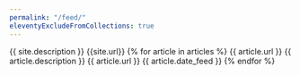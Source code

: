```yaml
---
permalink: "/feed/"
eleventyExcludeFromCollections: true
---
```

<?xml version="1.0" encoding="utf-8"?>
<rss version="2.0">
<channel>
  <title>{{ site.title }}</title>
  <description>{{ site.description }}</description>
  <link>{{site.url}}</link>
  {% for article in articles %}
  <item>
    <title>{{ article.title }}</title>
    <link>{{ article.url }}</link>
    <description>{{ article.description }}</description>
    <guid>{{ article.url }}</guid>
    <pubDate>{{ article.date_feed }}</pubDate>
  </item>
  {% endfor %}
</channel>
</rss>
